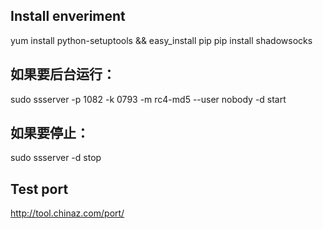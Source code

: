 ## Install enveriment
yum install python-setuptools && easy_install pip
pip install shadowsocks

## 如果要后台运行：

sudo ssserver -p 1082 -k 0793 -m rc4-md5 --user nobody -d start
## 如果要停止：

sudo ssserver -d stop

## Test port
http://tool.chinaz.com/port/
